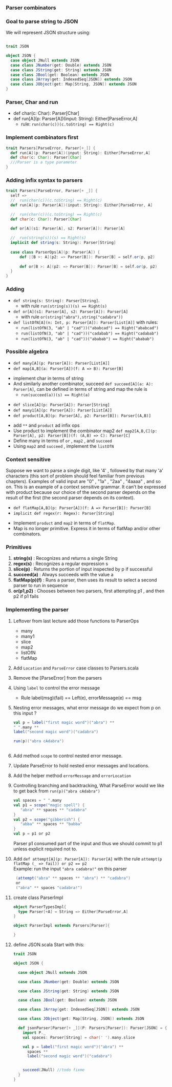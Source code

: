 ### Parser combinators


### Goal to parse string to JSON
We will represent JSON structure using:

````Scala

trait JSON

object JSON {
  case object JNull extends JSON
  case class JNumber(get: Double) extends JSON
  case class JString(get: String) extends JSON
  case class JBool(get: Boolean) extends JSON
  case class JArray(get: IndexedSeq[JSON]) extends JSON
  case class JObject(get: Map[String, JSON]) extends JSON
}
````


### Parser, Char and run
* def char(c: Char): Parser[Char]
* def run[A](p: Parser[A])(input: String): Either[ParseError,A]
    * rule: `run(char(c))(c.toString) == Right(c)`


### Implement combinators first

````Scala
trait Parsers[ParseError, Parser[+_]] {
  def run[A](p: Parser[A])(input: String): Either[ParseError,A]
  def char(c: Char): Parser[Char]
  ///Parser is a type parameter
}
````

### Adding infix syntax to parsers

````Scala
trait Parsers[ParseError, Parser[+ _]] {
  self =>
  //  run(char(c))(c.toString) == Right(c)
  def run[A](p: Parser[A])(input: String): Either[ParseError, A]

  //  run(char(c))(c.toString) == Right(c)
  def char(c: Char): Parser[Char]

  def or[A](s1: Parser[A], s2: Parser[A]): Parser[A]
  
  //  run(string(s))(s) == Right(s)
  implicit def string(s: String): Parser[String]
  
  case class ParserOps[A](p: Parser[A]) {
      def |[B >: A](p2: => Parser[B]): Parser[B] = self.or(p, p2)
    
      def or[B >: A](p2: => Parser[B]): Parser[B] = self.or(p, p2)
  }
}

````

### Adding 

- `def string(s: String): Parser[String]`. 
   - with rule `run(string(s))(s) == Right(s)` 
- `def or[A](s1: Parser[A], s2: Parser[A]): Parser[A]`  
   - with rule `or(string("abra"),string("cadabra"))`
- `def listOfN[A](n: Int, p: Parser[A]): Parser[List[A]]` 
   with rules:
    - `run(listOfN(3, "ab" | "cad"))("ababcad") == Right("ababcad")` 
    - `run(listOfN(3, "ab" | "cad"))("cadabab") == Right("cadabab")` 
    - `run(listOfN(3, "ab" | "cad"))("ababab") == Right("ababab")`
 
### Possible algebra
- `def many[A](p: Parser[A]): Parser[List[A]]`
- `def map[A,B](a: Parser[A])(f: A => B): Parser[B]`
* implement char in terms of string
* And similarly another combinator, succeed `def succeed[A](a: A): Parser[A]`, can be defined in terms of string and map the rule is
    * `run(succeed(a))(s) == Right(a)`
- `def slice[A](p: Parser[A]): Parser[String]`
- `def many1[A](p: Parser[A]): Parser[List[A]]`
- `def product[A,B](p: Parser[A], p2: Parser[B]): Parser[(A,B)]` 
* add `**` and `product` ad infix ops
* Use product to implement the combinator map2 `def map2[A,B,C](p: Parser[A], p2: Parser[B])(f: (A,B) => C): Parser[C]`
* Define many in terms of `or` , `map2` , and `succeed`
* Using `map2` and `succeed` , implement the `listOfN`

### Context sensitive 
Suppose we want to parse a single digit, like '4' , followed by that many 'a' characters (this sort of problem should feel familiar from previous chapters).
Examples of valid input are "0" , "1a" , "2aa" , "4aaaa" , and so on. This is an example of a context sensitive grammar.
It can’t be expressed with product because our choice of the second parser depends on the result of the first (the second parser depends on its context).

- `def flatMap[A,B](p: Parser[A])(f: A => Parser[B]): Parser[B]`
- `implicit def regex(r: Regex): Parser[String]`

* Implement `product` and `map2` in terms of `flatMap`.
* Map is no longer primitive. Express it in terms of flatMap and/or other combinators.



### Primitives 
 1. **string(s)** : Recognizes and returns a single String
 2. **regex(s)** : Recognizes a regular expression s
 3. **slice(p)** : Returns the portion of input inspected by p if successful
 4. **succeed(a)** : Always succeeds with the value a
 5. **flatMap(p)(f)** : Runs a parser, then uses its result to select a second parser to run in sequence
 6. **or(p1,p2)** : Chooses between two parsers, first attempting p1 , and then p2 if p1
  fails

### Implementing the parser
 1. Leftover from last lecture add those functions to ParserOps
    * many
    * many1
    * slice
    * map2
    * listOfN
    * flatMap

 1. Add `Location` and `ParseError` case classes to Parsers.scala
 2. Remove the [ParseError] from the parsers

 3. Using `label` to control the error message
    * Rule label(msg)(fail) == Left(e),  errorMessage(e) == msg
 4. Nesting error messages, what error message do we expect from p on this input ?
 
    ````Scala
    val p = label("first magic word")("abra") **
    " ".many **
    label("second magic word")("cadabra")

    run(p)("abra cAdabra")
   
    ````
 5. Add method `scope` to control nested error message.
 6. Update ParseError to hold nested error messages and locations.    
 7. Add the helper method `errorMessage` and `errorLocation`

 8. Controlling branching and backtracking, What ParseError would we like to get back from `run(p)("abra cAdabra")`
 
      ````Scala
      val spaces = " ".many
      val p1 = scope("magic spell") {
         "abra" ** spaces ** "cadabra"
      }
      val p2 = scope("gibberish") {
         "abba" ** spaces ** "babba"
      }
      val p = p1 or p2
      ````

      Parser p1 consumed part of the input and thus we should commit to p1 unless explicit required not to.
 9. Add `def attempt[A](p: Parser[A]): Parser[A]` with the rule `attempt(p flatMap (_ => fail)) or p2 == p2`              
    Example:
       run the input `"abra cadabra!"` on this parser
       
       ````Scala
        (attempt("abra" ** spaces ** "abra") ** "cadabra") 
        or 
        ("abra" ** spaces "cadabra!")
    
  
       ````
 10. create class ParserImpl 
 
     ````Scala
     object ParserTypesImpl{
       type Parser[+A] = String => Either[ParseError,A]
     }
     
     object ParserImpl extends Parsers[Parser]{
     
     }
     ````
 10. define JSON.scala
     Start with this:
     
     ````Scala
     trait JSON
     
     object JSON {
     
       case object JNull extends JSON
     
       case class JNumber(get: Double) extends JSON
     
       case class JString(get: String) extends JSON
     
       case class JBool(get: Boolean) extends JSON
     
       case class JArray(get: IndexedSeq[JSON]) extends JSON
     
       case class JObject(get: Map[String, JSON]) extends JSON
     
       def jsonParser[Parser[+ _]](P: Parsers[Parser]): Parser[JSON] = {
         import P._
         val spaces: Parser[String] = char(' ').many.slice
     
         val p = label("first magic word")("abra") **
           spaces **
           label("second magic word")("cadabra")
     
     
         succeed(JNull) //todo fixme
       }
     }
     ````
     
